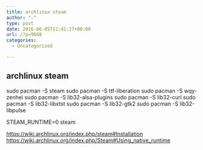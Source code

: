 ```yaml
---
title: archlinux steam
author: "-"
type: post
date: 2016-06-05T11:41:27+00:00
url: /?p=9048
categories:
  - Uncategorized

---
```

## archlinux steam
sudo pacman -S steam
sudo pacman -S  ttf-liberation
sudo pacman -S  wqy-zenhei
sudo pacman -S lib32-alsa-plugins
sudo pacman -S lib32-curl
sudo pacman -S lib32-libxtst
sudo pacman -S lib32-gtk2
sudo pacman -S lib32-libpulse

STEAM_RUNTIME=0 steam

https://wiki.archlinux.org/index.php/steam#Installation
https://wiki.archlinux.org/index.php/Steam#Using_native_runtime